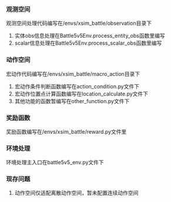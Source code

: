 



### 观测空间
观测空间处理代码编写在/envs/xsim_battle/observation目录下
1. 实体obs信息处理在Battle5v5Env.process_entity_obs函数里编写
2. scalar信息处理在Battle5v5Env.process_scalar_obs函数里编写


### 动作空间
宏动作代码编写在/envs/xsim_battle/macro_action目录下
1. 宏动作条件判断函数编写在action_condition.py文件下
2. 宏动作位置点计算函数编写在location_calculate.py文件下
3. 其他功能的函数暂编写在other_function.py文件下

### 奖励函数
奖励函数编写在/envs/xsim_battle/reward.py文件里

### 环境处理
环境处理主入口在battle5v5_env.py文件下



### 现存问题
1. 动作空间仅适配离散动作空间，暂未配置连续动作空间